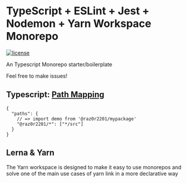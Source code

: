 # TypeScript + ESLint + Jest + Nodemon + Yarn Workspace Monorepo

[![license](https://img.shields.io/badge/license-MIT-ff4081.svg)](./LICENSE)

An Typescript Monorepo starter/boilerplate

Feel free to make issues!

## Typescript: [**Path Mapping**](https://www.typescriptlang.org/docs/handbook/module-resolution.html#path-mapping)
```jsonc
{
  "paths": {
    // => import demo from '@raz0r2201/mypackage'
    "@raz0r2201/*": ["*/src"]
  }
}
```


## Lerna & Yarn
The Yarn workspace is designed to make it easy to use monorepos and solve one of the main use cases of yarn link in a more declarative way
